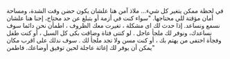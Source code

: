 في لحظة ممكن يتغير كل شيء… ملاذ آمن هنا علشان يكون حضن وقت الشدة، ومساحة أمان مؤقتة للي محتاجها.
"سواء كنت في أزمة أو بتبلغ عن حد محتاج، إحنا هنا علشان نسمع ونساعد. إذا حدث لك اى مشكلة ، تغيرت معك الظروف ، اطمأن نحن دائما سوف نساعدك، ونوفر لك ملجأ عاجل . لو كنتى فتاة وضاقت بكى كل السبل ، أو كنت طفل وفجأة اختفى من يهتم بك ، أو كنت مسن ولا تجد ملجأ لك . سوف ندلك على اقرب مكان يمكن أن يوفر لك إغاثة عاجلة لحين توفيق أوضاعك.  فاطمن"
